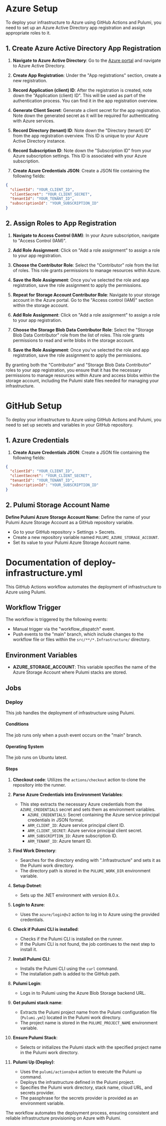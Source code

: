 # Azure Setup

To deploy your infrastructure to Azure using GitHub Actions and Pulumi, you need to set up an Azure Active Directory app registration and assign appropriate roles to it.

## 1. Create Azure Active Directory App Registration

1. **Navigate to Azure Active Directory**: Go to the [Azure portal](https://portal.azure.com/) and navigate to Azure Active Directory.

2. **Create App Registration**: Under the "App registrations" section, create a new registration.

3. **Record Application (client) ID**: After the registration is created, note down the "Application (client) ID". This will be used as part of the authentication process. You can find it in the app registration overview.

4. **Generate Client Secret**: Generate a client secret for the app registration. Note down the generated secret as it will be required for authenticating with Azure services.

5. **Record Directory (tenant) ID**: Note down the "Directory (tenant) ID" from the app registration overview. This ID is unique to your Azure Active Directory instance.

6. **Record Subscription ID**: Note down the "Subscription ID" from your Azure subscription settings. This ID is associated with your Azure subscription.

7. **Create Azure Credentials JSON**: Create a JSON file containing the following fields:
```json
{
  "clientId": "YOUR_CLIENT_ID",
  "clientSecret": "YOUR_CLIENT_SECRET",
  "tenantId": "YOUR_TENANT_ID",
  "subscriptionId": "YOUR_SUBSCRIPTION_ID"
}
```
## 2. Assign Roles to App Registration

1. **Navigate to Access Control (IAM)**: In your Azure subscription, navigate to "Access Control (IAM)".

2. **Add Role Assignment**: Click on "Add a role assignment" to assign a role to your app registration.

3. **Choose the Contributor Role**: Select the "Contributor" role from the list of roles. This role grants permissions to manage resources within Azure.

4. **Save the Role Assignment**: Once you've selected the role and app registration, save the role assignment to apply the permissions.

5. **Repeat for Storage Account Contributor Role**: Navigate to your storage account in the Azure portal. Go to the "Access control (IAM)" section within the storage account.

6. **Add Role Assignment**: Click on "Add a role assignment" to assign a role to your app registration.

7. **Choose the Storage Blob Data Contributor Role**: Select the "Storage Blob Data Contributor" role from the list of roles. This role grants permissions to read and write blobs in the storage account.

8. **Save the Role Assignment**: Once you've selected the role and app registration, save the role assignment to apply the permissions.

By granting both the "Contributor" and "Storage Blob Data Contributor" roles to your app registration, you ensure that it has the necessary permissions to manage resources within Azure and access blobs within the storage account, including the Pulumi state files needed for managing your infrastructure.

# GitHub Setup

To deploy your infrastructure to Azure using GitHub Actions and Pulumi, you need to set up secrets and variables in your GitHub repository.

## 1. Azure Credentials

1. **Create Azure Credentials JSON**: Create a JSON file containing the following fields:
```json
{
  "clientId": "YOUR_CLIENT_ID",
  "clientSecret": "YOUR_CLIENT_SECRET",
  "tenantId": "YOUR_TENANT_ID",
  "subscriptionId": "YOUR_SUBSCRIPTION_ID"
}
```

## 2. Pulumi Storage Account Name

**Define Pulumi Azure Storage Account Name**: Define the name of your Pulumi Azure Storage Account as a GitHub repository variable.
   - Go to your GitHub repository > Settings > Secrets.
   - Create a new repository variable named `PULUMI_AZURE_STORAGE_ACCOUNT`.
   - Set its value to your Pulumi Azure Storage Account name.

# Documentation of deploy-infrastructure.yml

This GitHub Actions workflow automates the deployment of infrastructure to Azure using Pulumi.

## Workflow Trigger

The workflow is triggered by the following events:
- Manual trigger via the "workflow_dispatch" event.
- Push events to the "main" branch, which include changes to the workflow file or files within the `src/**/*.Infrastructure/` directory.

## Environment Variables

- **AZURE_STORAGE_ACCOUNT**: This variable specifies the name of the Azure Storage Account where Pulumi stacks are stored.

## Jobs

### Deploy

This job handles the deployment of infrastructure using Pulumi.

#### Conditions

The job runs only when a push event occurs on the "main" branch.

#### Operating System

The job runs on Ubuntu latest.

#### Steps

1. **Checkout code**: Utilizes the `actions/checkout` action to clone the repository into the runner.

2. **Parse Azure Credentials into Environment Variables**:
   - This step extracts the necessary Azure credentials from the `AZURE_CREDENTIALS` secret and sets them as environment variables.
     - `AZURE_CREDENTIALS`: Secret containing the Azure service principal credentials in JSON format.
     - `ARM_CLIENT_ID`: Azure service principal client ID.
     - `ARM_CLIENT_SECRET`: Azure service principal client secret.
     - `ARM_SUBSCRIPTION_ID`: Azure subscription ID.
     - `ARM_TENANT_ID`: Azure tenant ID.

3. **Find Work Directory**:
   - Searches for the directory ending with ".Infrastructure" and sets it as the Pulumi work directory.
   - The directory path is stored in the `PULUMI_WORK_DIR` environment variable.

4. **Setup Dotnet**:
   - Sets up the .NET environment with version 8.0.x.

5. **Login to Azure**:
   - Uses the `azure/login@v2` action to log in to Azure using the provided credentials.

6. **Check if Pulumi CLI is installed**:
   - Checks if the Pulumi CLI is installed on the runner.
   - If the Pulumi CLI is not found, the job continues to the next step to install it.

7. **Install Pulumi CLI**:
   - Installs the Pulumi CLI using the `curl` command.
   - The installation path is added to the GitHub path.

8. **Pulumi Login**:
   - Logs in to Pulumi using the Azure Blob Storage backend URL.

9. **Get pulumi stack name**:
   - Extracts the Pulumi project name from the Pulumi configuration file (`Pulumi.yml`) located in the Pulumi work directory.
   - The project name is stored in the `PULUMI_PROJECT_NAME` environment variable.

10. **Ensure Pulumi Stack**:
    - Selects or initializes the Pulumi stack with the specified project name in the Pulumi work directory.

11. **Pulumi Up (Deploy)**:
    - Uses the `pulumi/actions@v4` action to execute the Pulumi `up` command.
    - Deploys the infrastructure defined in the Pulumi project.
    - Specifies the Pulumi work directory, stack name, cloud URL, and secrets provider.
    - The passphrase for the secrets provider is provided as an environment variable.

The workflow automates the deployment process, ensuring consistent and reliable infrastructure provisioning on Azure with Pulumi.
